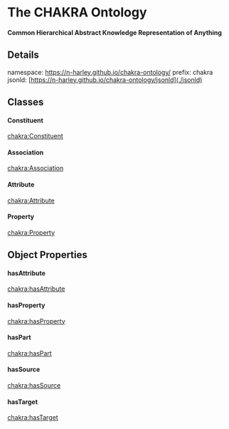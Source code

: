 # The CHAKRA Ontology

#### Common Hierarchical Abstract Knowledge Representation of Anything

## Details

namespace: <https://n-harley.github.io/chakra-ontology/>
prefix: chakra
jsonld: [https://n-harley.github.io/chakra-ontology/jsonld](./jsonld)

## Classes

#### Constituent

[chakra:Constituent](https://n-harley.github.io/chakra-ontology/#Constituent)

#### Association

[chakra:Association](https://n-harley.github.io/chakra-ontology/#Association)

#### Attribute

[chakra:Attribute](https://n-harley.github.io/chakra-ontology/#Attribute)

#### Property

[chakra:Property](https://n-harley.github.io/chakra-ontology/#Property)

## Object Properties

#### hasAttribute

[chakra:hasAttribute](https://n-harley.github.io/chakra-ontology/#hasAttribute)

#### hasProperty

[chakra:hasProperty](https://n-harley.github.io/chakra-ontology/#hasProperty)

#### hasPart

[chakra:hasPart](https://n-harley.github.io/chakra-ontology/#hasPart)

#### hasSource

[chakra:hasSource](https://n-harley.github.io/chakra-ontology/#hasSource)

#### hasTarget

[chakra:hasTarget](https://n-harley.github.io/chakra-ontology/#hasTarget)
